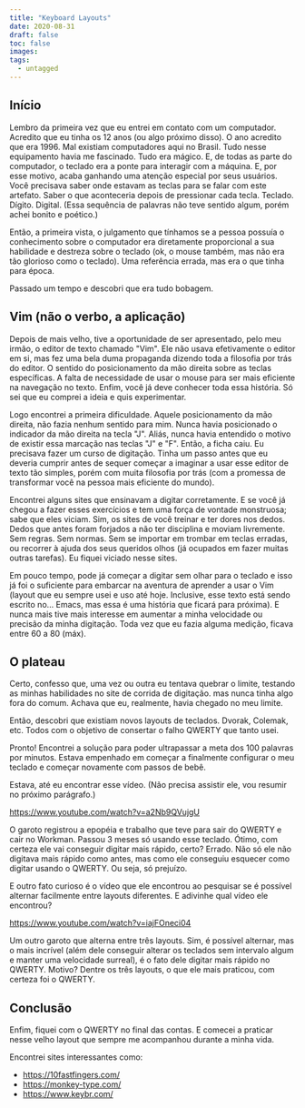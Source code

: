 ```yaml
---
title: "Keyboard Layouts"
date: 2020-08-31
draft: false
toc: false
images:
tags:
  - untagged
---
```


## Início

Lembro da primeira vez que eu entrei em contato com um computador. Acredito que eu tinha os 12 anos (ou algo próximo disso). O ano acredito que era 1996. Mal existiam computadores aqui no Brasil. Tudo nesse equipamento havia me fascinado. Tudo era mágico. E, de todas as parte do computador, o teclado era a ponte para interagir com a máquina. E, por esse motivo, acaba ganhando uma atenção especial por seus usuários. Você precisava saber onde estavam as teclas para se falar com este artefato. Saber o que aconteceria depois de pressionar cada tecla. Teclado. Dígito. Digital. (Essa sequência de palavras não teve sentido algum, porém achei bonito e poético.)

Então, a primeira vista, o julgamento que tínhamos se a pessoa possuía o conhecimento sobre o computador era diretamente proporcional a sua habilidade e destreza sobre o teclado (ok, o mouse também, mas não era tão glorioso como o teclado). Uma referência errada, mas era o que tinha para época.

Passado um tempo e descobri que era tudo bobagem.

## Vim (não o verbo, a aplicação)

Depois de mais velho, tive a oportunidade de ser apresentado, pelo meu irmão, o editor de texto chamado "Vim". Ele não usava efetivamente o editor em si, mas fez uma bela duma propaganda dizendo toda a filosofia por trás do editor. O sentido do posicionamento da mão direita sobre as teclas específicas. A falta de necessidade de usar o mouse para ser mais eficiente na navegação no texto. Enfim, você já deve conhecer toda essa história. Só sei que eu comprei a ideia e quis experimentar.

Logo encontrei a primeira dificuldade. Aquele posicionamento da mão direita, não fazia nenhum sentido para mim. Nunca havia posicionado o indicador da mão direita na tecla "J". Aliás, nunca havia entendido o motivo de existir essa marcação nas teclas "J" e "F". Então, a ficha caiu. Eu precisava fazer um curso de digitação. Tinha um passo antes que eu deveria cumprir antes de sequer começar a imaginar a usar esse editor de texto tão simples, porém com muita filosofia por trás (com a promessa de transformar você na pessoa mais eficiente do mundo).

Encontrei alguns sites que ensinavam a digitar corretamente. E se você já chegou a fazer esses exercícios e tem uma força de vontade monstruosa; sabe que eles viciam. Sim, os sites de você treinar e ter dores nos dedos. Dedos que antes foram forjados a não ter disciplina e moviam livremente. Sem regras. Sem normas. Sem se importar em trombar em teclas erradas, ou recorrer à ajuda dos seus queridos olhos (já ocupados em fazer muitas outras tarefas). Eu fiquei viciado nesse sites.

Em pouco tempo, pode já começar a digitar sem olhar para o teclado e isso já foi o suficiente para embarcar na aventura de aprender a usar o Vim (layout que eu sempre usei e uso até hoje. Inclusive, esse texto está sendo escrito no... Emacs, mas essa é uma história que ficará para próxima). E nunca mais tive mais interesse em aumentar a minha velocidade ou precisão da minha digitação. Toda vez que eu fazia alguma medição, ficava entre 60 a 80 (máx).

## O plateau

Certo, confesso que, uma vez ou outra eu tentava quebrar o limite, testando as minhas habilidades no site de corrida de digitação. mas nunca tinha algo fora do comum. Achava que eu, realmente, havia chegado no meu limite.

Então, descobri que existiam novos layouts de teclados. Dvorak, Colemak, etc. Todos com o objetivo de consertar o falho QWERTY que tanto usei.

Pronto! Encontrei a solução para poder ultrapassar a meta dos 100 palavras por minutos. Estava empenhado em começar a finalmente configurar o meu teclado e começar novamente com passos de bebê.

Estava, até eu encontrar esse vídeo. (Não precisa assistir ele, vou resumir no próximo parágrafo.)

https://www.youtube.com/watch?v=a2Nb9QVujgU

O garoto registrou a epopéia e trabalho que teve para sair do QWERTY e cair no Workman. Passou 3 meses só usando esse teclado. Ótimo, com certeza ele vai conseguir digitar mais rápido, certo? Errado. Não só ele não digitava mais rápido como antes, mas como ele conseguiu esquecer como digitar usando o QWERTY. Ou seja, só prejuízo.

E outro fato curioso é o vídeo que ele encontrou ao pesquisar se é possível alternar facilmente entre layouts diferentes. E adivinhe qual vídeo ele encontrou?

https://www.youtube.com/watch?v=iajFOneci04

Um outro garoto que alterna entre três layouts. Sim, é possível alternar, mas o mais incrível (além dele conseguir alterar os teclados sem intervalo algum e manter uma velocidade surreal), é o fato dele digitar mais rápido no QWERTY. Motivo? Dentre os três layouts, o que ele mais praticou, com certeza foi o QWERTY.

## Conclusão

Enfim, fiquei com o QWERTY no final das contas. E comecei a praticar nesse velho layout que sempre me acompanhou durante a minha vida.

Encontrei sites interessantes como:

- https://10fastfingers.com/
- https://monkey-type.com/
- https://www.keybr.com/

